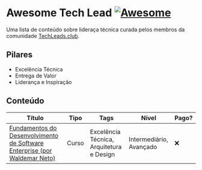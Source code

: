 
# Awesome Tech Lead [![Awesome](https://awesome.re/badge.svg)](https://awesome.re)

Uma lista de conteúdo sobre lideraça técnica curada pelos membros da comunidade [TechLeads.club](https://comece.techleads.club?utm_source=awesome-tech-lead).

## Pilares

- Excelência Técnica
- Entrega de Valor
- Liderança e Inspiração

## Conteúdo 

| Título                      | Tipo | Tags  | Nível | Pago? | 
|-----------------------------|------|-------|-------|-------|
| [Fundamentos do Desenvolvimento de Software Enterprise (por Waldemar Neto)](https://www.techleads.club/c/fundamentos-do-desenvolvimento-de-software-enterprise) | Curso | Excelência Técnica, Arquitetura e Design | Intermediário, Avançado | ❌ |
